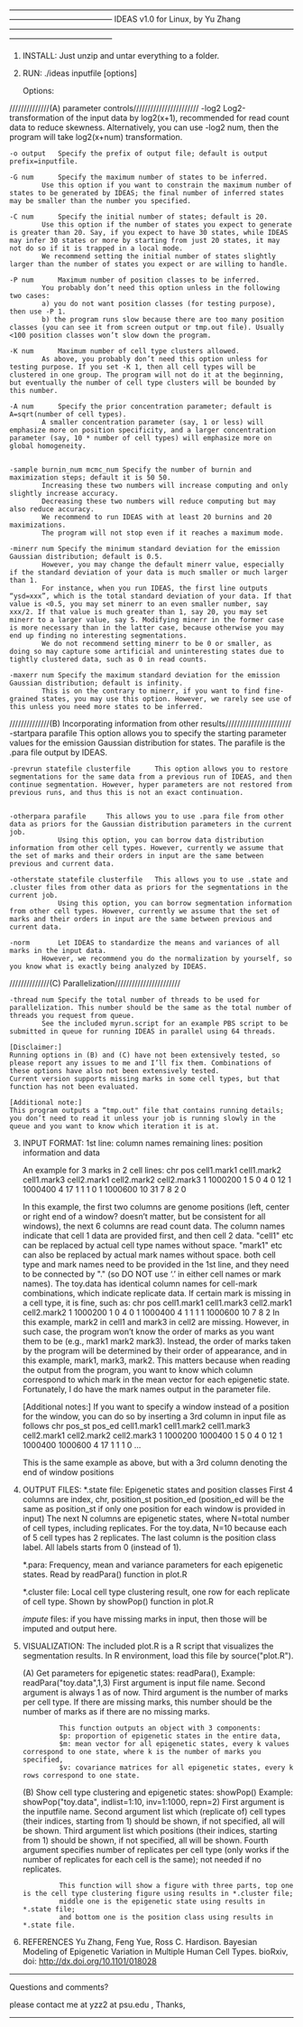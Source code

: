 —————————————————————————————————————————————————
	IDEAS v1.0 for Linux, by Yu Zhang	
—————————————————————————————————————————————————

1. INSTALL: 
	Just unzip and untar everything to a folder.


2. RUN:
	./ideas inputfile [options]
	
	Options:

//////////////(A) parameter controls///////////////////////
	-log2 		Log2-transformation of the input data by log2(x+1), recommended for read count data to reduce skewness.
			Alternatively, you can use -log2 num, then the program will take log2(x+num) transformation.

	-o output	Specify the prefix of output file; default is output prefix=inputfile.

	-G num		Specify the maximum number of states to be inferred. 
			Use this option if you want to constrain the maximum number of states to be generated by IDEAS; the final number of inferred states may be smaller than the number you specified.
	
	-C num		Specify the initial number of states; default is 20.
			Use this option if the number of states you expect to generate is greater than 20. Say, if you expect to have 30 states, while IDEAS may infer 30 states or more by starting from just 20 states, it may not do so if it is trapped in a local mode. 
			We recommend setting the initial number of states slightly larger than the number of states you expect or are willing to handle.
	
	-P num		Maximum number of position classes to be inferred. 
			You probably don’t need this option unless in the following two cases:
			a) you do not want position classes (for testing purpose), then use -P 1.
			b) the program runs slow because there are too many position classes (you can see it from screen output or tmp.out file). Usually <100 position classes won’t slow down the program.
	
	-K num		Maximum number of cell type clusters allowed.
			As above, you probably don’t need this option unless for testing purpose. If you set -K 1, then all cell types will be clustered in one group. The program will not do it at the beginning, but eventually the number of cell type clusters will be bounded by this number.

	-A num		Specify the prior concentration parameter; default is A=sqrt(number of cell types).
			A smaller concentration parameter (say, 1 or less) will emphasize more on position specificity, and a larger concentration parameter (say, 10 * number of cell types) will emphasize more on global homogeneity.

	
	-sample burnin_num mcmc_num	Specify the number of burnin and maximization steps; default it is 50 50.
			Increasing these two numbers will increase computing and only slightly increase accuracy.
			Decreasing these two numbers will reduce computing but may also reduce accuracy. 
			We recommend to run IDEAS with at least 20 burnins and 20 maximizations.
			The program will not stop even if it reaches a maximum mode.

	-minerr num	Specify the minimum standard deviation for the emission Gaussian distribution; default is 0.5. 
			However, you may change the default minerr value, especially if the standard deviation of your data is much smaller or much larger than 1.
			For instance, when you run IDEAS, the first line outputs “ysd=xxx”, which is the total standard deviation of your data. If that value is <0.5, you may set minerr to an even smaller number, say xxx/2. If that value is much greater than 1, say 20, you may set minerr to a larger value, say 5. Modifying minerr in the former case is more necessary than in the latter case, because otherwise you may end up finding no interesting segmentations.
			We do not recommend setting minerr to be 0 or smaller, as doing so may capture some artificial and uninteresting states due to tightly clustered data, such as 0 in read counts.
	
	-maxerr num	Specify the maximum standard deviation for the emission Gaussian distribution; default is infinity.
			This is on the contrary to minerr, if you want to find fine-grained states, you may use this option. However, we rarely see use of this unless you need more states to be inferred. 
	


//////////////(B) Incorporating information from other results///////////////////////	
	-startpara parafile 	This option allows you to specify the starting parameter values for the emission Gaussian distribution for states. The parafile is the .para file output by IDEAS.

	-prevrun statefile clusterfile		This option allows you to restore segmentations for the same data from a previous run of IDEAS, and then continue segmentation. However, hyper parameters are not restored from previous runs, and thus this is not an exact continuation.

	
	-otherpara parafile 	This allows you to use .para file from other data as priors for the Gaussian distribution parameters in the current job.
				Using this option, you can borrow data distribution information from other cell types. However, currently we assume that the set of marks and their orders in input are the same between previous and current data.
	
	-otherstate statefile clusterfile	This allows you to use .state and .cluster files from other data as priors for the segmentations in the current job. 
				Using this option, you can borrow segmentation information from other cell types. However, currently we assume that the set of marks and their orders in input are the same between previous and current data.

	-norm		Let IDEAS to standardize the means and variances of all marks in the input data. 
			However, we recommend you do the normalization by yourself, so you know what is exactly being analyzed by IDEAS.



//////////////(C) Parallelization///////////////////////	

	-thread num	Specify the total number of threads to be used for parallelization. This number should be the same as the total number of threads you request from queue.
			See the included myrun.script for an example PBS script to be submitted in queue for running IDEAS in parallel using 64 threads.
	
	[Disclaimer:]
	Running options in (B) and (C) have not been extensively tested, so please report any issues to me and I’ll fix them. Combinations of these options have also not been extensively tested.
	Current version supports missing marks in some cell types, but that function has not been evaluated.

	[Additional note:]
	This program outputs a “tmp.out" file that contains running details; you don’t need to read it unless your job is running slowly in the queue and you want to know which iteration it is at.




3. INPUT FORMAT:
	1st line: column names
	remaining lines: position information and data

	An example for 3 marks in 2 cell lines:
	chr pos cell1.mark1 cell1.mark2 cell1.mark3 cell2.mark1 cell2.mark2 cell2.mark3
	1 1000200 1 5 0 4 0 12
	1 1000400 4 17 1 1 1 0
	1 1000600 10 31 7 8 2 0
	
	In this example, the first two columns are genome positions (left, center or right end of a window? doesn’t matter, but be consistent for all windows), the next 6 columns are read count data.
	The column names indicate that cell 1 data are provided first, and then cell 2 data. 
		"cell1" etc can be replaced by actual cell type names without space.
		"mark1" etc can also be replaced by actual mark names without space.
		both cell type and mark names need to be provided in the 1st line, and they need to be connected by "." (so DO NOT use ‘.’ in either cell names or mark names).
	The toy.data has identical column names for cell-mark combinations, which indicate replicate data.
	If certain mark is missing in a cell type, it is fine, such as:
		chr pos cell1.mark1 cell1.mark3 cell2.mark1 cell2.mark2
		1 1000200 1 0 4 0 
		1 1000400 4 1 1 1 
		1 1000600 10 7 8 2 
	In this example, mark2 in cell1 and mark3 in cell2 are missing.
	However, in such case, the program won’t know the order of marks as you want them to be (e.g., mark1 mark2 mark3). 
	Instead, the order of marks taken by the program will be determined by their order of appearance, and in this example, mark1, mark3, mark2.
	This matters because when reading the output from the program, you want to know which column correspond to which mark in the mean vector for each epigenetic state. Fortunately, I do have the mark names output in the parameter file.

	[Additional notes:]
	If you want to specify a window instead of a position for the window, you can do so by inserting a 3rd column in input file as follows
	chr pos_st pos_ed cell1.mark1 cell1.mark2 cell1.mark3 cell2.mark1 cell2.mark2 cell2.mark3
	1 1000200 1000400 1 5 0 4 0 12
	1 1000400 1000600 4 17 1 1 1 0
	...
	
	This is the same example as above, but with a 3rd column denoting the end of window positions



4. OUTPUT FILES:
	*.state file: 	Epigenetic states and position classes
			First 4 columns are index, chr, position_st position_ed (position_ed will be the same as position_st if only one position for each window is provided in input) 
			The next N columns are epigenetic states, where N=total number of cell types, including replicates. 
			For the toy.data, N=10 because each of 5 cell types has 2 replicates.
			The last column is the position class label.
			All labels starts from 0 (instead of 1).

	*.para:		Frequency, mean and variance parameters for each epigenetic states. 
			Read by readPara() function in plot.R

	*.cluster file: Local cell type clustering result, one row for each replicate of cell type. 
			Shown by showPop() function in plot.R

	*impute* files: if you have missing marks in input, then those will be imputed and output here.
	



5. VISUALIZATION:
	The included plot.R is a R script that visualizes the segmentation results.
	In R environment, load this file by source("plot.R").
	
	(A) Get parameters for epigenetic states: readPara(), 
		Example: 	readPara("toy.data",1,3)
				First argument is input file name.
				Second argument is always 1 as of now.
				Third argument is the number of marks per cell type. If there are missing marks, this number should be the number of marks as if there are no missing marks.
			
				This function outputs an object with 3 components:
				$p: proportion of epigenetic states in the entire data,
				$m: mean vector for all epigenetic states, every k values correspond to one state, where k is the number of marks you specified,
				$v: covariance matrices for all epigenetic states, every k rows correspond to one state.

	(B) Show cell type clustering and epigenetic states: showPop()
		Example:	showPop("toy.data", indlist=1:10, inv=1:1000, repn=2)
				First argument is the inputfile name.
				Second argument list which (replicate of) cell types (their indices, starting from 1) should be shown, if not specified, all will be shown.
				Third argument list which positions (their indices, starting from 1) should be shown, if not specified, all will be shown.
				Fourth argument specifies number of replicates per cell type (only works if the number of replicates for each cell is the same); not needed if no replicates.

				This function will show a figure with three parts, top one is the cell type clustering figure using results in *.cluster file; 
				middle one is the epigenetic state using results in *.state file;
				and bottom one is the position class using results in *.state file.

	
6. REFERENCES
	Yu Zhang, Feng Yue, Ross C. Hardison. Bayesian Modeling of Epigenetic Variation in Multiple Human Cell Types. bioRxiv, doi: http://dx.doi.org/10.1101/018028

__________________________________________________________
Questions and comments?

please contact me at yzz2 at psu.edu , Thanks,
__________________________________________________________


